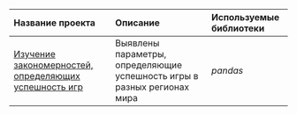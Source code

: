 
| Название проекта | Описание | Используемые библиотеки | 
| :---------------------- | :---------------------- | :---------------------- |
| [Изучение закономерностей, определяющих успешность игр](sales_analysis) |Выявлены параметры, определяющие успешность игры в разных регионах мира| *pandas* |
